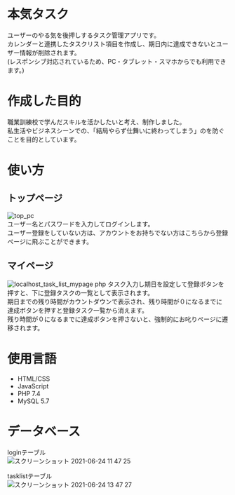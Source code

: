 # 本気タスク
ユーザーのやる気を後押しするタスク管理アプリです。  
カレンダーと連携したタスクリスト項目を作成し、期日内に達成できないとユーザー情報が削除されます。  
(レスポンシブ対応されているため、PC・タブレット・スマホからでも利用できます。)  

# 作成した目的
職業訓練校で学んだスキルを活かしたいと考え、制作しました。  
私生活やビジネスシーンでの、「結局やらず仕舞いに終わってしまう」のを防ぐことを目的としています。  

# 使い方
## トップページ
![top_pc](https://user-images.githubusercontent.com/86467534/124408308-e3a92e80-dd80-11eb-8b76-91ded6db8f9c.png)  
ユーザー名とパスワードを入力してログインします。  
ユーザー登録をしていない方は、アカウントをお持ちでない方はこちらから登録ページに飛ぶことができます。  

## マイページ
![localhost_task_list_mypage php](https://user-images.githubusercontent.com/86467534/124408571-72b64680-dd81-11eb-85f1-0808f509097b.png)
タスク入力し期日を設定して登録ボタンを押すと、下に登録タスクの一覧として表示されます。  
期日までの残り時間がカウントダウンで表示され、残り時間が０になるまでに達成ボタンを押すと登録タスク一覧から消えます。  
残り時間が０になるまでに達成ボタンを押さないと、強制的にお叱りページに遷移されます。

# 使用言語
- HTML/CSS  
- JavaScript
- PHP 7.4
- MySQL 5.7

# データベース
loginテーブル  
![スクリーンショット 2021-06-24 11 47 25](https://user-images.githubusercontent.com/86467534/124408147-9200a400-dd80-11eb-9249-3d4e1dd7d966.png)  

tasklistテーブル  
![スクリーンショット 2021-06-24 13 47 27](https://user-images.githubusercontent.com/86467534/124408264-cc6a4100-dd80-11eb-9392-d52fdfac03e4.png)
